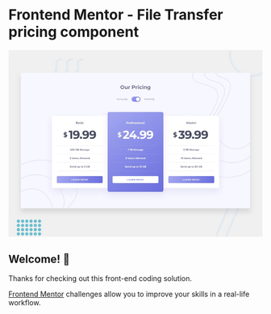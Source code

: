 # Frontend Mentor - File Transfer pricing component

![Design preview for the File Transfer pricing component coding challenge](./design/desktop-preview.jpg)

## Welcome! 👋

Thanks for checking out this front-end coding solution.

[Frontend Mentor](https://www.frontendmentor.io) challenges allow you to improve your skills in a real-life workflow.
